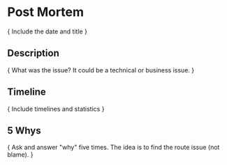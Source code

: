 # Post Mortem
{ Include the date and title }

## Description
{ What was the issue? It could be a technical or business issue. }

## Timeline
{ Include timelines and statistics }

## 5 Whys
{ Ask and answer "why" five times. The idea is to find the route issue (not blame). }